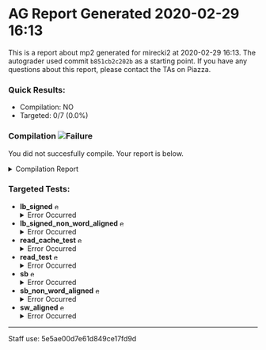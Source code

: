 # AG Report Generated 2020-02-29 16:13
This is a report about mp2 generated for mirecki2 at 2020-02-29 16:13. The autograder used commit ``b851cb2c202b`` as a starting point. If you have any questions about this report, please contact the TAs on Piazza.
### Quick Results:
 - Compilation: NO
 - Targeted: 0/7 (0.0%)
### Compilation ![Failure][failure]
You did not succesfully compile. Your report is below.
<details>
<summary>Compilation Report</summary>

```
Info: *******************************************************************
Info: Running Quartus Prime Analysis & Synthesis
    Info: Version 18.1.0 Build 625 09/12/2018 SJ Standard Edition
    Info: Copyright (C) 2018  Intel Corporation. All rights reserved.
    Info: Your use of Intel Corporation's design tools, logic functions 
    Info: and other software and tools, and its AMPP partner logic 
    Info: functions, and any output files from any of the foregoing 
    Info: (including device programming or simulation files), and any 
    Info: associated documentation or information are expressly subject 
    Info: to the terms and conditions of the Intel Program License 
    Info: Subscription Agreement, the Intel Quartus Prime License Agreement,
    Info: the Intel FPGA IP License Agreement, or other applicable license
    Info: agreement, including, without limitation, that your use is for
    Info: the sole purpose of programming logic devices manufactured by
    Info: Intel and sold by Intel or its authorized distributors.  Please
    Info: refer to the applicable agreement for further details.
    Info: Processing started: Sat Feb 29 22:12:46 2020
Info: Command: quartus_map mp2 -c mp2
Warning (18236): Number of processors has not been specified which may cause overloading on shared machines.  Set the global assignment NUM_PARALLEL_PROCESSORS in your QSF to an appropriate value for best performance.
Info (20030): Parallel compilation is enabled and will use 4 of the 4 processors detected
Info (12021): Found 1 design units, including 1 entities, in source file hdl/cache/array.sv
    Info (12023): Found entity 1: array File: /job/student/hdl/cache/array.sv Line: 1
Info (12021): Found 1 design units, including 1 entities, in source file hdl/cache/cache.sv
    Info (12023): Found entity 1: cache File: /job/student/hdl/cache/cache.sv Line: 1
Info (12021): Found 1 design units, including 1 entities, in source file hdl/cache/cache_control.sv
    Info (12023): Found entity 1: cache_control File: /job/student/hdl/cache/cache_control.sv Line: 1
Info (12021): Found 1 design units, including 1 entities, in source file hdl/cache/cache_datapath.sv
    Info (12023): Found entity 1: cache_datapath File: /job/student/hdl/cache/cache_datapath.sv Line: 1
Info (12021): Found 1 design units, including 1 entities, in source file hdl/cache/data_array.sv
    Info (12023): Found entity 1: data_array File: /job/student/hdl/cache/data_array.sv Line: 2
Info (12021): Found 1 design units, including 1 entities, in source file hdl/cache/bus_adapter.sv
    Info (12023): Found entity 1: bus_adapter File: /job/student/hdl/cache/bus_adapter.sv Line: 1
Error (10170): Verilog HDL syntax error at control.sv(86) near text: "}";  expecting an identifier. Check for and fix any syntax errors that appear immediately before or at the specified keyword. The Intel FPGA Knowledge Database contains many articles with specific details on how to resolve this error. Visit the Knowledge Database at https://www.altera.com/support/support-resources/knowledge-base/search.html and search for this specific error message number. File: /job/student/hdl/cpu/control.sv Line: 86
Error (10112): Ignored design unit "control" at control.sv(3) due to previous errors File: /job/student/hdl/cpu/control.sv Line: 3
Info (12021): Found 0 design units, including 0 entities, in source file hdl/cpu/control.sv
Error (10170): Verilog HDL syntax error at datapath.sv(12) near text: ")";  expecting a direction. Check for and fix any syntax errors that appear immediately before or at the specified keyword. The Intel FPGA Knowledge Database contains many articles with specific details on how to resolve this error. Visit the Knowledge Database at https://www.altera.com/support/support-resources/knowledge-base/search.html and search for this specific error message number. File: /job/student/hdl/cpu/datapath.sv Line: 12
Error (10112): Ignored design unit "datapath" at datapath.sv(5) due to previous errors File: /job/student/hdl/cpu/datapath.sv Line: 5
Info (12021): Found 0 design units, including 0 entities, in source file hdl/cpu/datapath.sv
Info (12021): Found 1 design units, including 1 entities, in source file hdl/cpu/alu.sv
    Info (12023): Found entity 1: alu File: /job/student/hdl/cpu/alu.sv Line: 3
Info (12021): Found 1 design units, including 1 entities, in source file hdl/cpu/ir.sv
    Info (12023): Found entity 1: ir File: /job/student/hdl/cpu/ir.sv Line: 3
Info (12021): Found 1 design units, including 1 entities, in source file hdl/cpu/pc_reg.sv
    Info (12023): Found entity 1: pc_register File: /job/student/hdl/cpu/pc_reg.sv Line: 1
Info (12021): Found 1 design units, including 1 entities, in source file hdl/cpu/regfile.sv
    Info (12023): Found entity 1: regfile File: /job/student/hdl/cpu/regfile.sv Line: 2
Info (12021): Found 1 design units, including 1 entities, in source file hdl/cpu/register.sv
    Info (12023): Found entity 1: register File: /job/student/hdl/cpu/register.sv Line: 1
Info (12021): Found 1 design units, including 1 entities, in source file hdl/mp2.sv
    Info (12023): Found entity 1: mp2 File: /job/student/hdl/mp2.sv Line: 3
Info (12021): Found 5 design units, including 0 entities, in source file hdl/rv32i_mux_types.sv
    Info (12022): Found design unit 1: pcmux (SystemVerilog) File: /job/student/hdl/rv32i_mux_types.sv Line: 4
    Info (12022): Found design unit 2: marmux (SystemVerilog) File: /job/student/hdl/rv32i_mux_types.sv Line: 12
    Info (12022): Found design unit 3: cmpmux (SystemVerilog) File: /job/student/hdl/rv32i_mux_types.sv Line: 19
    Info (12022): Found design unit 4: alumux (SystemVerilog) File: /job/student/hdl/rv32i_mux_types.sv Line: 26
    Info (12022): Found design unit 5: regfilemux (SystemVerilog) File: /job/student/hdl/rv32i_mux_types.sv Line: 42
Info (12021): Found 1 design units, including 0 entities, in source file hdl/rv32i_types.sv
    Info (12022): Found design unit 1: rv32i_types (SystemVerilog) File: /job/student/hdl/rv32i_types.sv Line: 5
Error: Quartus Prime Analysis & Synthesis was unsuccessful. 4 errors, 1 warning
    Error: Peak virtual memory: 986 megabytes
    Error: Processing ended: Sat Feb 29 22:13:00 2020
    Error: Elapsed time: 00:00:14
    Error: Total CPU time (on all processors): 00:00:36

```

</details>


### Targeted Tests: 
<ul>
<li> <b>lb_signed</b> <img src="https://upload.wikimedia.org/wikipedia/en/thumb/7/74/Ambox_warning_yellow.svg/40px-Ambox_warning_yellow.svg.png" alt="error" width="13" height="13" ></img><details>
<summary>Error Occurred</summary>

```
An error occured when running this test.
If your code did not successfully compile, that is likely the reason.
If your code did compile, then please reach out to a TA on Piazza
```

</details>
</li>
<li> <b>lb_signed_non_word_aligned</b> <img src="https://upload.wikimedia.org/wikipedia/en/thumb/7/74/Ambox_warning_yellow.svg/40px-Ambox_warning_yellow.svg.png" alt="error" width="13" height="13" ></img><details>
<summary>Error Occurred</summary>

```
An error occured when running this test.
If your code did not successfully compile, that is likely the reason.
If your code did compile, then please reach out to a TA on Piazza
```

</details>
</li>
<li> <b>read_cache_test</b> <img src="https://upload.wikimedia.org/wikipedia/en/thumb/7/74/Ambox_warning_yellow.svg/40px-Ambox_warning_yellow.svg.png" alt="error" width="13" height="13" ></img><details>
<summary>Error Occurred</summary>

```
An error occured when running this test.
If your code did not successfully compile, that is likely the reason.
If your code did compile, then please reach out to a TA on Piazza
```

</details>
</li>
<li> <b>read_test</b> <img src="https://upload.wikimedia.org/wikipedia/en/thumb/7/74/Ambox_warning_yellow.svg/40px-Ambox_warning_yellow.svg.png" alt="error" width="13" height="13" ></img><details>
<summary>Error Occurred</summary>

```
An error occured when running this test.
If your code did not successfully compile, that is likely the reason.
If your code did compile, then please reach out to a TA on Piazza
```

</details>
</li>
<li> <b>sb</b> <img src="https://upload.wikimedia.org/wikipedia/en/thumb/7/74/Ambox_warning_yellow.svg/40px-Ambox_warning_yellow.svg.png" alt="error" width="13" height="13" ></img><details>
<summary>Error Occurred</summary>

```
An error occured when running this test.
If your code did not successfully compile, that is likely the reason.
If your code did compile, then please reach out to a TA on Piazza
```

</details>
</li>
<li> <b>sb_non_word_aligned</b> <img src="https://upload.wikimedia.org/wikipedia/en/thumb/7/74/Ambox_warning_yellow.svg/40px-Ambox_warning_yellow.svg.png" alt="error" width="13" height="13" ></img><details>
<summary>Error Occurred</summary>

```
An error occured when running this test.
If your code did not successfully compile, that is likely the reason.
If your code did compile, then please reach out to a TA on Piazza
```

</details>
</li>
<li> <b>sw_aligned</b> <img src="https://upload.wikimedia.org/wikipedia/en/thumb/7/74/Ambox_warning_yellow.svg/40px-Ambox_warning_yellow.svg.png" alt="error" width="13" height="13" ></img><details>
<summary>Error Occurred</summary>

```
An error occured when running this test.
If your code did not successfully compile, that is likely the reason.
If your code did compile, then please reach out to a TA on Piazza
```

</details>
</li>
</ul>

---
Staff use: 5e5ae00d7e61d849ce17fd9d

[success]: https://upload.wikimedia.org/wikipedia/commons/thumb/0/03/Green_check.svg/13px-Green_check.svg.png 
[failure]: https://upload.wikimedia.org/wikipedia/en/thumb/b/ba/Red_x.svg/13px-Red_x.svg.png 
